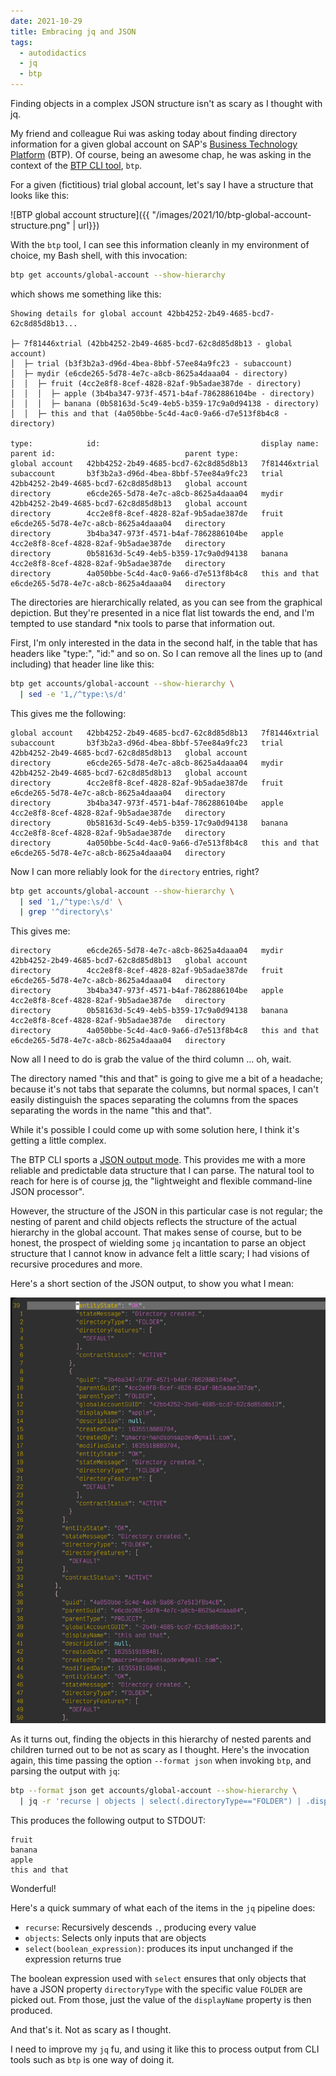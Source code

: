 ```yaml
---
date: 2021-10-29
title: Embracing jq and JSON
tags:
  - autodidactics
  - jq
  - btp
---
```

Finding objects in a complex JSON structure isn't as scary as I thought with jq.
<!--excerpt-->

My friend and colleague Rui was asking today about finding directory information for a given global account on SAP's [Business Technology Platform](https://www.sap.com/uk/products/business-technology-platform.html) (BTP). Of course, being an awesome chap, he was asking in the context of the [BTP CLI tool](https://help.sap.com/viewer/65de2977205c403bbc107264b8eccf4b/Cloud/en-US/7c6df2db6332419ea7a862191525377c.html), `btp`.

For a given (fictitious) trial global account, let's say I have a structure that looks like this:

![BTP global account structure]({{ "/images/2021/10/btp-global-account-structure.png" | url}})

With the `btp` tool, I can see this information cleanly in my environment of choice, my Bash shell, with this invocation:

```bash
btp get accounts/global-account --show-hierarchy
```

which shows me something like this:

```log
Showing details for global account 42bb4252-2b49-4685-bcd7-62c8d85d8b13...

├─ 7f81446xtrial (42bb4252-2b49-4685-bcd7-62c8d85d8b13 - global account)
│  ├─ trial (b3f3b2a3-d96d-4bea-8bbf-57ee84a9fc23 - subaccount)
│  ├─ mydir (e6cde265-5d78-4e7c-a8cb-8625a4daaa04 - directory)
│  │  ├─ fruit (4cc2e8f8-8cef-4828-82af-9b5adae387de - directory)
│  │  │  ├─ apple (3b4ba347-973f-4571-b4af-7862886104be - directory)
│  │  │  ├─ banana (0b58163d-5c49-4eb5-b359-17c9a0d94138 - directory)
│  │  ├─ this and that (4a050bbe-5c4d-4ac0-9a66-d7e513f8b4c8 - directory)

type:            id:                                    display name:   parent id:                             parent type:
global account   42bb4252-2b49-4685-bcd7-62c8d85d8b13   7f81446xtrial
subaccount       b3f3b2a3-d96d-4bea-8bbf-57ee84a9fc23   trial           42bb4252-2b49-4685-bcd7-62c8d85d8b13   global account
directory        e6cde265-5d78-4e7c-a8cb-8625a4daaa04   mydir           42bb4252-2b49-4685-bcd7-62c8d85d8b13   global account
directory        4cc2e8f8-8cef-4828-82af-9b5adae387de   fruit           e6cde265-5d78-4e7c-a8cb-8625a4daaa04   directory
directory        3b4ba347-973f-4571-b4af-7862886104be   apple           4cc2e8f8-8cef-4828-82af-9b5adae387de   directory
directory        0b58163d-5c49-4eb5-b359-17c9a0d94138   banana          4cc2e8f8-8cef-4828-82af-9b5adae387de   directory
directory        4a050bbe-5c4d-4ac0-9a66-d7e513f8b4c8   this and that   e6cde265-5d78-4e7c-a8cb-8625a4daaa04   directory
```

The directories are hierarchically related, as you can see from the graphical depiction. But they're presented in a nice flat list towards the end, and I'm tempted to use standard \*nix tools to parse that information out.

First, I'm only interested in the data in the second half, in the table that has headers like "type:", "id:" and so on. So I can remove all the lines up to (and including) that header line like this:

```bash
btp get accounts/global-account --show-hierarchy \
  | sed -e '1,/^type:\s/d'
```

This gives me the following:

```log
global account   42bb4252-2b49-4685-bcd7-62c8d85d8b13   7f81446xtrial
subaccount       b3f3b2a3-d96d-4bea-8bbf-57ee84a9fc23   trial           42bb4252-2b49-4685-bcd7-62c8d85d8b13   global account
directory        e6cde265-5d78-4e7c-a8cb-8625a4daaa04   mydir           42bb4252-2b49-4685-bcd7-62c8d85d8b13   global account
directory        4cc2e8f8-8cef-4828-82af-9b5adae387de   fruit           e6cde265-5d78-4e7c-a8cb-8625a4daaa04   directory
directory        3b4ba347-973f-4571-b4af-7862886104be   apple           4cc2e8f8-8cef-4828-82af-9b5adae387de   directory
directory        0b58163d-5c49-4eb5-b359-17c9a0d94138   banana          4cc2e8f8-8cef-4828-82af-9b5adae387de   directory
directory        4a050bbe-5c4d-4ac0-9a66-d7e513f8b4c8   this and that   e6cde265-5d78-4e7c-a8cb-8625a4daaa04   directory
```

Now I can more reliably look for the `directory` entries, right?

```bash
btp get accounts/global-account --show-hierarchy \
  | sed '1,/^type:\s/d' \
  | grep '^directory\s'
```

This gives me:

```log
directory        e6cde265-5d78-4e7c-a8cb-8625a4daaa04   mydir           42bb4252-2b49-4685-bcd7-62c8d85d8b13   global account
directory        4cc2e8f8-8cef-4828-82af-9b5adae387de   fruit           e6cde265-5d78-4e7c-a8cb-8625a4daaa04   directory
directory        3b4ba347-973f-4571-b4af-7862886104be   apple           4cc2e8f8-8cef-4828-82af-9b5adae387de   directory
directory        0b58163d-5c49-4eb5-b359-17c9a0d94138   banana          4cc2e8f8-8cef-4828-82af-9b5adae387de   directory
directory        4a050bbe-5c4d-4ac0-9a66-d7e513f8b4c8   this and that   e6cde265-5d78-4e7c-a8cb-8625a4daaa04   directory
```

Now all I need to do is grab the value of the third column ... oh, wait.

The directory named "this and that" is going to give me a bit of a headache; because it's not tabs that separate the columns, but normal spaces, I can't easily distinguish the spaces separating the columns from the spaces separating the words in the name "this and that".

While it's possible I could come up with some solution here, I think it's getting a little complex.

The BTP CLI sports a [JSON output mode](https://help.sap.com/viewer/65de2977205c403bbc107264b8eccf4b/Cloud/en-US/dcb85b7dea61432cbafaab4ce0ec9b08.html). This provides me with a more reliable and predictable data structure that I can parse. The natural tool to reach for here is of course [jq](https://stedolan.github.io/jq/), the "lightweight and flexible command-line JSON processor".

However, the structure of the JSON in this particular case is not regular; the nesting of parent and child objects reflects the structure of the actual hierarchy in the global account. That makes sense of course, but to be honest, the prospect of wielding some `jq` incantation to parse an object structure that I cannot know in advance felt a little scary; I had visions of recursive procedures and more.

Here's a short section of the JSON output, to show you what I mean:

![JSON output structure](/images/2021/10/json-output-structure.png)

As it turns out, finding the objects in this hierarchy of nested parents and children turned out to be not as scary as I thought. Here's the invocation again, this time passing the option `--format json` when invoking `btp`, and parsing the output with `jq`:

```bash
btp --format json get accounts/global-account --show-hierarchy \
  | jq -r 'recurse | objects | select(.directoryType=="FOLDER") | .displayName'
```

This produces the following output to STDOUT:

```log
fruit
banana
apple
this and that
```

Wonderful!

Here's a quick summary of what each of the items in the `jq` pipeline does:

* `recurse`: Recursively descends `.`, producing every value
* `objects`: Selects only inputs that are objects
* `select(boolean_expression)`: produces its input unchanged if the expression returns true

The boolean expression used with `select` ensures that only objects that have a JSON property `directoryType` with the specific value `FOLDER` are picked out. From those, just the value of the `displayName` property is then produced.

And that's it. Not as scary as I thought.

I need to improve my `jq` fu, and using it like this to process output from CLI tools such as `btp` is one way of doing it.
